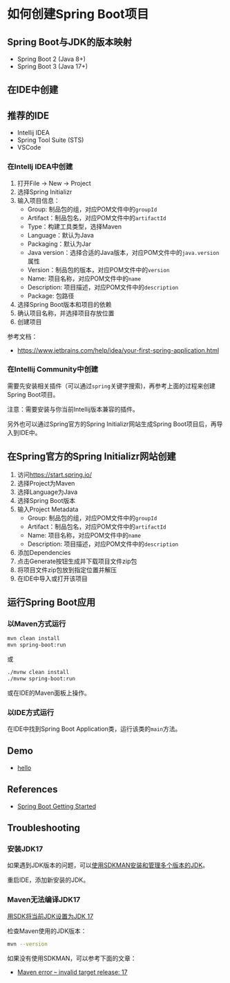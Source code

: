 # 如何创建Spring Boot项目

## Spring Boot与JDK的版本映射

- Spring Boot 2 (Java 8+)
- Spring Boot 3 (Java 17+)


## 在IDE中创建

## 推荐的IDE

- Intellij IDEA
- Spring Tool Suite (STS)
- VSCode

### 在Intellj IDEA中创建

1. 打开File -> New -> Project
2. 选择Spring Initializr
3. 输入项目信息：
    - Group: 制品包的组，对应POM文件中的`groupId`
    - Artifact：制品包名，对应POM文件中的`artifactId`
    - Type：构建工具类型，选择Maven
    - Language：默认为Java
    - Packaging：默认为Jar
    - Java version：选择合适的Java版本，对应POM文件中的`java.version`属性
    - Version：制品包的版本，对应POM文件中的`version`
    - Name: 项目名称，对应POM文件中的`name`
    - Description: 项目描述，对应POM文件中的`description`
    - Package: 包路径
4. 选择Spring Boot版本和项目的依赖
5. 确认项目名称，并选择项目存放位置
6. 创建项目

参考文档：
- <https://www.jetbrains.com/help/idea/your-first-spring-application.html>


### 在Intellij Community中创建

需要先安装相关插件（可以通过`spring`关键字搜索)，再参考上面的过程来创建Spring Boot项目。

注意：需要安装与你当前Intellij版本兼容的插件。


另外也可以通过Spring官方的Spring Initializr网站生成Spring Boot项目后，再导入到IDE中。

## 在Spring官方的Spring Initializr网站创建

1. 访问<https://start.spring.io/>
2. 选择Project为Maven
3. 选择Language为Java
4. 选择Spring Boot版本
5. 输入Project Metadata
    - Group: 制品包的组，对应POM文件中的`groupId`
    - Artifact：制品包名，对应POM文件中的`artifactId`
    - Name: 项目名称，对应POM文件中的`name`
    - Description: 项目描述，对应POM文件中的`description`
6. 添加Dependencies
7. 点击Generate按钮生成并下载项目文件zip包
8. 将项目文件zip包放到指定位置并解压
9. 在IDE中导入或打开该项目

## 运行Spring Boot应用

### 以Maven方式运行

```bash
mvn clean install
mvn spring-boot:run
```

或
```bash
./mvnw clean install
./mvnw spring-boot:run
```

或在IDE的Maven面板上操作。

### 以IDE方式运行

在IDE中找到Spring Boot Application类，运行该类的`main`方法。


## Demo
- [hello](https://github.com/xdevops-caj-lab-cloudnative-tk/hello)


## References

- [Spring Boot Getting Started](https://docs.spring.io/spring-boot/docs/current/reference/html/getting-started.html)

## Troubleshooting

### 安装JDK17
如果遇到JDK版本的问题，可以[使用SDKMAN安装和管理多个版本的JDK](./install_jdk.md)。

重启IDE，添加新安装的JDK。

### Maven无法编译JDK17

[用SDK将当前JDK设置为JDK 17](./install_jdk.md)

检查Maven使用的JDK版本：
```bash
mvn --version
```

如果没有使用SDKMAN，可以参考下面的文章：
- [Maven error – invalid target release: 17](https://mkyong.com/maven/maven-error-invalid-target-release-17/)


